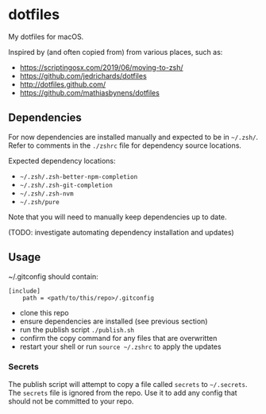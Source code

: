 # dotfiles

My dotfiles for macOS.

Inspired by (and often copied from) from various places, such as:

- https://scriptingosx.com/2019/06/moving-to-zsh/
- https://github.com/jedrichards/dotfiles
- http://dotfiles.github.com/
- https://github.com/mathiasbynens/dotfiles

## Dependencies

For now dependencies are installed manually and expected to be in `~/.zsh/`. Refer to comments in the `./zshrc` file for dependency source locations.

Expected dependency locations:

- `~/.zsh/.zsh-better-npm-completion`
- `~/.zsh/.zsh-git-completion`
- `~/.zsh/.zsh-nvm`
- `~/.zsh/pure`

Note that you will need to manually keep dependencies up to date.

(TODO: investigate automating dependency installation and updates)

## Usage

~/.gitconfig should contain:

```
[include]
	path = <path/to/this/repo>/.gitconfig
```

- clone this repo
- ensure dependencies are installed (see previous section)
- run the publish script `./publish.sh`
- confirm the copy command for any files that are overwritten
- restart your shell or run `source ~/.zshrc` to apply the updates

### Secrets

The publish script will attempt to copy a file called `secrets` to `~/.secrets`. The `secrets` file is ignored from the repo. Use it to add any config that should not be committed to your repo.
